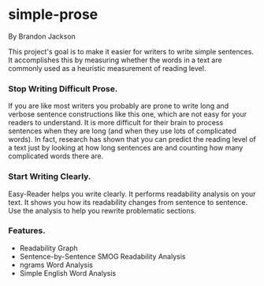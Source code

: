 # simple-prose

By Brandon Jackson

This project's goal is to make it easier for writers to write 
simple sentences. It accomplishes this by measuring whether the
words in a text are commonly used as a heuristic measurement
of reading level.

### Stop Writing Difficult Prose.
If you are like most writers you probably are prone to write long and verbose sentence constructions like this one, which are not easy for your readers to understand. It is more difficult for their brain to process sentences when they are long (and when they use lots of complicated words). In fact, research has shown that you can predict the reading level of a text just by looking at how long sentences are and counting how many complicated words there are.

### Start Writing Clearly.
Easy-Reader helps you write clearly. It performs readability analysis on your text. It shows you how its readability changes from sentence to sentence. Use the analysis to help you rewrite problematic sections.

### Features.
- Readability Graph
- Sentence-by-Sentence SMOG Readability Analysis
- ngrams Word Analysis
- Simple English Word Analysis